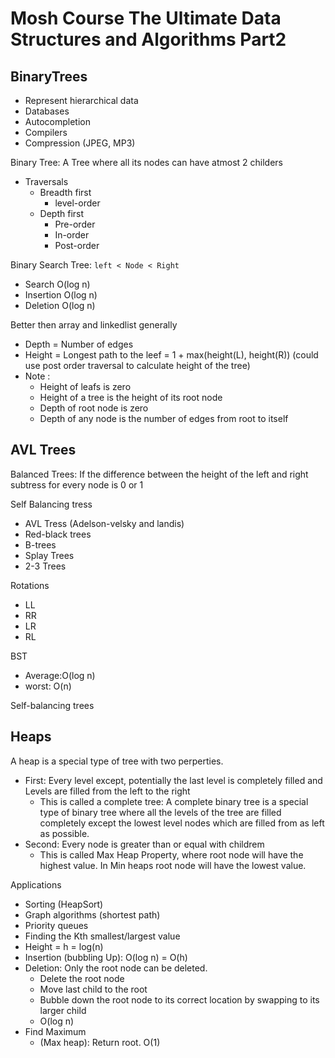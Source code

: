 # Mosh Course The Ultimate Data Structures and Algorithms Part2

## BinaryTrees

- Represent hierarchical data
- Databases
- Autocompletion
- Compilers
- Compression (JPEG, MP3)

Binary Tree: A Tree where all its nodes can have atmost 2 childers

- Traversals
  - Breadth first
    - level-order
  - Depth first
    - Pre-order
    - In-order
    - Post-order

Binary Search Tree: `left < Node < Right`

- Search O(log n)
- Insertion O(log n)
- Deletion O(log n)

Better then array and linkedlist generally

- Depth = Number of edges
- Height = Longest path to the leef = 1 + max(height(L), height(R)) (could use post order traversal to calculate height of the tree)
- Note :
  - Height of leafs is zero
  - Height of a tree is the height of its root node
  - Depth of root node is zero
  - Depth of any node is the number of edges from root to itself

## AVL Trees

Balanced Trees: If the difference between the height of the left and right subtress for every node is 0 or 1

Self Balancing tress

- AVL Tress (Adelson-velsky and landis)
- Red-black trees
- B-trees
- Splay Trees
- 2-3 Trees

Rotations

- LL
- RR
- LR
- RL

BST

- Average:O(log n)
- worst: O(n)

Self-balancing trees

## Heaps

A heap is a special type of tree with two perperties.

- First: Every level except, potentially the last level is completely filled and Levels are filled from the left to the right
  - This is called a complete tree: A complete binary tree is a special type of binary tree where all the levels of the tree are filled completely except the lowest level nodes which are filled from as left as possible.
- Second: Every node is greater than or equal with childrem
  - This is called Max Heap Property, where root node will have the highest value. In Min heaps root node will have the lowest value.

Applications

- Sorting (HeapSort)
- Graph algorithms (shortest path)
- Priority queues
- Finding the Kth smallest/largest value
- Height = h = log(n)
- Insertion (bubbling Up): O(log n) = O(h)
- Deletion: Only the root node can be deleted.
  - Delete the root node
  - Move last child to the root
  - Bubble down the root node to its correct location by swapping to its larger child
  - O(log n)
- Find Maximum
  - (Max heap): Return root. O(1)

